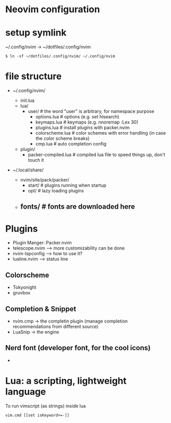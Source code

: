 # Neovim configuration

# setup symlink
~/.config/nvim -> ~/dotfiles/.config/nvim

```
$ ln -sf ~/dotfiles/.config/nvim/ ~/.config/nvim
```

# file structure
- ~/.config/nvim/
	- init.lua
  - lua/
    - user/                # the word "user" is arbitrary, for namespace purpose
      - options.lua        # options (e.g. set hlsearch) 
      - keymaps.lua        # keymaps (e.g. nnoremap <C-e> :Lex 30<CR>)
      - plugins.lua        # install plugins with packer.nvim
      - colorscheme.lua    # color schemes with error handling (in case the color scheme breaks)
      - cmp.lua            # auto completion config
  - plugin/
    - packer-compiled.lua  # compiled lua file to speed things up, don't touch it

- ~/.local/share/
  - nvim/site/pack/packer/
    - start/                 # plugins running when startup
    - opt/                   # lazy loading plugins
  - fonts/                   # fonts are downloaded here
    - 

# Plugins
- Plugin Manger: Packer.nvim
- telescope.nvim  --> more customizability can be done
- nvim-lspconfig  --> how to use it? 
- lualine.nvim    --> status line

## Colorscheme
- Tokyonight
- gruvbox

## Completion & Snippet
- nvim.cmp        -> the completin plugin (manage completion recommendations from different source)
- LuaSnip         -> the engine

## Nerd font (developer font, for the cool icons)
- 

# Lua: a scripting, lightweight language
To run vimscript (as strings) inside lua
```
vim.cmd [[set isKeyword+=-]]
```

